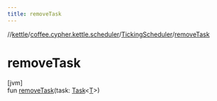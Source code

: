 ```yaml
---
title: removeTask
---
```

//[kettle](../../../index.html)/[coffee.cypher.kettle.scheduler](../index.html)/[TickingScheduler](index.html)/[removeTask](remove-task.html)



# removeTask



[jvm]\
fun [removeTask](remove-task.html)(task: [Task](../-task/index.html)&lt;[T](index.html)&gt;)




